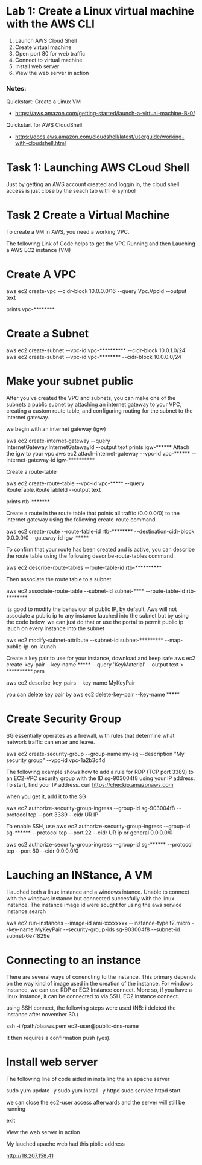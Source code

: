 # Lab 1: Create a Linux virtual machine with the AWS CLI

1. Launch AWS Cloud Shell
3. Create virtual machine
4. Open port 80 for web traffic
5. Connect to virtual machine
6. Install web server
7. View the web server in action

### Notes:

Quickstart: Create a Linux VM
* https://aws.amazon.com/getting-started/launch-a-virtual-machine-B-0/

Quickstart for AWS CloudShell
* https://docs.aws.amazon.com/cloudshell/latest/userguide/working-with-cloudshell.html

# Task 1: Launching AWS CLoud Shell

Just by getting an AWS account created and loggin in, the cloud shell access is just close by the seach tab with -> symbol

# Task 2  Create a Virtual Machine

To create a VM in AWS, you need a working VPC.

The following Link of Code helps to get the VPC Running and then Lauching a AWS EC2 instance (VM)

# Create A VPC

aws ec2 create-vpc --cidr-block 10.0.0.0/16 --query Vpc.VpcId --output text

prints    vpc-********

# Create a Subnet
aws ec2 create-subnet --vpc-id vpc-********** --cidr-block 10.0.1.0/24
aws ec2 create-subnet --vpc-id vpc-******** --cidr-block 10.0.0.0/24

# Make your subnet public
After you've created the VPC and subnets, you can make one of the subnets a public subnet by attaching an internet gateway to your VPC, creating a custom route table, and configuring routing for the subnet to the internet gateway.

we begin with an internet gateway (igw)

aws ec2 create-internet-gateway --query InternetGateway.InternetGatewayId --output text
prints  igw-******
Attach the igw to your vpc
aws ec2 attach-internet-gateway --vpc-id vpc-****** --internet-gateway-id igw-**********

Create a route-table 

aws ec2 create-route-table --vpc-id vpc-***** --query RouteTable.RouteTableId --output text

prints rtb-*******

Create a route in the route table that points all traffic (0.0.0.0/0) to the internet gateway using the following create-route command.

aws ec2 create-route --route-table-id rtb-******** --destination-cidr-block 0.0.0.0/0 --gateway-id igw-*****

To confirm that your route has been created and is active, you can describe the route table using the following describe-route-tables command.

aws ec2 describe-route-tables --route-table-id rtb-**********

Then associate the route table to a subnet 

aws ec2 associate-route-table  --subnet-id subnet-**** --route-table-id rtb-********

its good to modify the behaviour of public IP, by default, Aws will not associate a public ip to any instance lauched into the subnet but by using the code below, we can just do that or use the portal to permit public ip lauch on every instance into the subnet

aws ec2 modify-subnet-attribute --subnet-id subnet-********* --map-public-ip-on-launch

Create a key pair to use for your instance, download and keep safe
aws ec2 create-key-pair --key-name ***** --query 'KeyMaterial' --output text > **********.pem

aws ec2 describe-key-pairs --key-name MyKeyPair

you can delete key pair by aws ec2 delete-key-pair --key-name *****

# Create Security Group

SG  essentially operates as a firewall, with rules that determine what network traffic can enter and leave. 

aws ec2 create-security-group --group-name my-sg --description "My security group" --vpc-id vpc-1a2b3c4d

The following example shows how to add a rule for RDP (TCP port 3389) to an EC2-VPC security group with the ID sg-903004f8 using your IP address.
To start, find your IP address.
curl https://checkip.amazonaws.com

when you get it, add it to the SG

aws ec2 authorize-security-group-ingress --group-id sg-903004f8 --protocol tcp --port 3389 --cidr UR IP

To enable SSH, use
aws ec2 authorize-security-group-ingress --group-id sg-****** --protocol tcp --port 22 --cidr UR ip or general 0.0.0.0/0

aws ec2 authorize-security-group-ingress --group-id sg-****** --protocol tcp --port 80 --cidr 0.0.0.0/0

# Lauching an INStance, A VM

I lauched both a linux instance and a windows intance. Unable to connect with the windows instance but connected succesfully with the linux instance. The instance image id were sought for using the aws service  instance search

aws ec2 run-instances --image-id ami-xxxxxxxx  --instance-type t2.micro --key-name MyKeyPair --security-group-ids sg-903004f8 --subnet-id subnet-6e7f829e

# Connecting to an instance

There are several ways of conencting to the instance. This primary depends on the way kind of image used in the creation of the instance. For windows instance, we can use RDP or EC2 Instance connect. More so, if you have a linux instance, it can be connected to via SSH, EC2 instance connect.

using SSH connect, the following steps were used (NB: i deleted the instance after november 30.)

ssh -i /path/olaaws.pem ec2-user@public-dns-name

It then requires a confirmation push (yes).


# Install web server
The following line of code aided in installing the an apache server

sudo yum update -y
sudo yum install -y httpd
sudo service httpd start

we can close the ec2-user access afterwards and the server will still be running

exit

 View the web server in action

 My lauched apache web had this piblic address

 http://18.207.158.41

